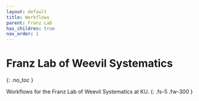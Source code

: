 ```yaml
---
layout: default
title: Workflows
parent: Franz Lab
has_children: true
nav_order: 1
---
```


# Franz Lab of Weevil Systematics
{: .no_toc }

Workflows for the Franz Lab of Weevil Systematics at KU.
{: .fs-5 .fw-300 }



